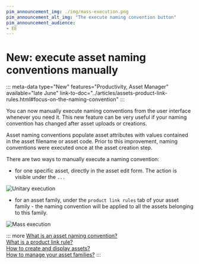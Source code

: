 ```yaml
---
pim_announcement_img: ./img/mass-execution.png
pim_announcement_alt_img: "The execute naming convention button"
pim_announcement_audience:
- EE
---
```


# New: execute asset naming conventions manually
::: meta-data type="New" features="Productivity, Asset Manager" available="late June" link-to-doc="../articles/assets-product-link-rules.html#focus-on-the-naming-convention"
:::

You can now manually execute naming conventions from the user interface whenever you need it. This new feature can be very useful if your naming convention has changed after asset uploads or creations.

Asset naming conventions populate asset attributes with values contained in the asset filename or asset code. Prior to this improvement, naming conventions were executed once at the asset creation step. 


There are two ways to manually execute a naming convention:
- for one specific asset, directly in the asset edit form. The action is visible under the `...`

![Unitary execution](../img/unitary-execution.png)

- for an asset family, under the `product link rules` tab of your asset family - the naming convention will be applied to all the assets belonging to this family.

![Mass execution](../img/mass-execution.png)

::: more
[What is an asset naming convention?](../articles/assets-product-link-rules.html#focus-on-the-naming-convention)  
[What is a product link rule?](../articles/assets-product-link-rules.html)  
[How to create and display assets?](../articles/create-and-display-assets.html)  
[How to manage your asset families?](../articles/manage-asset-families.html)
:::
